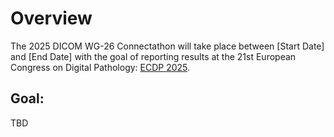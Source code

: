 # Overview

The 2025 DICOM WG-26 Connectathon will take place between [Start Date] and [End Date] with the goal of reporting results at the 21st European Congress on Digital Pathology:  [ECDP 2025](https://www.ecdp2025.org/).

## Goal:
TBD
